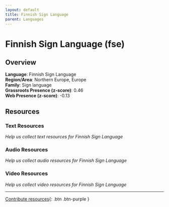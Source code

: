 ```yaml
---
layout: default
title: Finnish Sign Language
parent: Languages
---
```


# Finnish Sign Language (fse)

## Overview

**Language**: Finnish Sign Language  
**Region/Area**: Northern Europe, Europe  
**Family**: Sign language  
**Grassroots Presence (z-score)**: 0.46  
**Web Presence (z-score)**: -0.13  

## Resources

### Text Resources
*Help us collect text resources for Finnish Sign Language*

### Audio Resources
*Help us collect audio resources for Finnish Sign Language*

### Video Resources
*Help us collect video resources for Finnish Sign Language*

---

[Contribute resources](https://forms.office.com/e/1SfLJx3u1r){: .btn .btn-purple }

